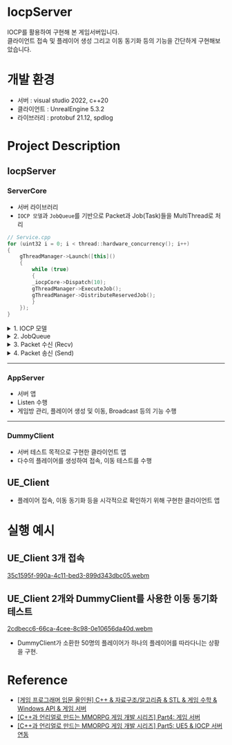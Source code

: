 # IocpServer
IOCP를 활용하여 구현해 본 게임서버입니다.<br>
클라이언트 접속 및 플레이어 생성 그리고 이동 동기화 등의 기능을 간단하게 구현해보았습니다.
# 개발 환경
- 서버 : visual studio 2022, c++20
- 클라이언트 : UnrealEngine 5.3.2
- 라이브러리 : protobuf 21.12, spdlog
# Project Description
## IocpServer
### ServerCore
- 서버 라이브러리
- `IOCP 모델`과 `JobQueue`를 기반으로 Packet과 Job(Task)들을 MultiThread로 처리
```c++
// Service.cpp
for (uint32 i = 0; i < thread::hardware_concurrency(); i++)
{
    gThreadManager->Launch([this]()
	{
	    while (true)
	    {
		_iocpCore->Dispatch(10);
		gThreadManager->ExecuteJob();
		gThreadManager->DistributeReservedJob();
	    }
	});
}
```

<Details>
<Summary>1. IOCP 모델</Summary>

<img src="https://github.com/Wseop/ue-iocpserver/assets/18005580/394b0d4d-c4f2-4840-80a5-4973807b0c1e" width="420" height="300" />

```c++
// IocpCore.cpp
void IocpCore::Dispatch(uint32 timeoutMs)
{
    ULONG_PTR dummyKey = 0;
    IocpEvent* iocpEvent = nullptr;
    DWORD numOfBytes = 0;

    if (::GetQueuedCompletionStatus(_iocpHandle, &numOfBytes, &dummyKey, reinterpret_cast<LPOVERLAPPED*>(&iocpEvent), timeoutMs) == false)
    {
        int32 errorCode = ::WSAGetLastError();
        switch (errorCode)
        {
        case WAIT_TIMEOUT:
            return;
        case ERROR_NETNAME_DELETED:
            break;
        default:
            spdlog::error("IocpCore : Dispatch Error[{}]", errorCode);
            return;
        }
    }

    if (iocpEvent)
        iocpEvent->GetOwner()->Dispatch(iocpEvent, numOfBytes);
}
```
```c++
// Listener.cpp
void Listener::Dispatch(IocpEvent* iocpEvent, uint32 numOfBytes)
{
    assert(iocpEvent->GetEventType() == EventType::Accept);
    ProcessAccept(iocpEvent);
}
```
```c++
// Session.cpp
void Session::Dispatch(IocpEvent* iocpEvent, uint32 numOfBytes)
{
    switch (iocpEvent->GetEventType())
    {
    case EventType::Connect:
	ProcessConnect();
	break;
    case EventType::Disconnect:
	ProcessDisconnect();
	break;
    case EventType::Recv:
	ProcessRecv(numOfBytes);
	break;
    case EventType::Send:
	ProcessSend(numOfBytes);
	break;
    default:
	spdlog::error("Session[{}] : Invalid EventType[{}]", _sessionId, static_cast<uint8>(iocpEvent->GetEventType()));
	break;
    }
}
```
</Details>

<Details>
<Summary>2. JobQueue</Summary>

<img src="https://github.com/Wseop/ue-iocpserver/assets/18005580/f063c7af-9118-40c1-9a2c-da658c5d3d1f" width="500" height="300" />

- Push는 동시에 가능
- Pop 및 Job 실행은 `하나의 Thread`가 전담
</Details>

<Details>
<Summary>3. Packet 수신 (Recv) </Summary>

<img src="https://github.com/Wseop/ue-iocpserver/assets/18005580/f553abc8-a116-4a4a-91d0-8b3f0d44f653" width="560" height="400" />

- 하나의 완성된 Packet만큼 수신하였다면, Header를 Parsing하여 Packet Type과 Payload Size를 추출
- Packet Type에 따라, 적절한 Handler 함수를 호출. Protobuf로 역직렬화(ParseFromArray())

</Details>

<Details>
<Summary>4. Packet 송신 (Send) </Summary>

<img src="https://github.com/Wseop/ue-iocpserver/assets/18005580/9decce14-9a71-4043-b098-2ba676210b80" width="545" height="400" />

- 전송할 데이터(Payload)를 Protobuf로 직렬화(SerializeToArray())하여 SendBuffer 생성
```c++
// PacketHandler.h
template<typename T>
static inline shared_ptr<SendBuffer> MakeSendBuffer(PacketType packetType, T* payload)
{
    // Packet 크기 계산
    uint32 payloadSize = static_cast<uint32>(payload->ByteSizeLong());
    uint32 packetSize = payloadSize + sizeof(PacketHeader);

    // SendBuffer 생성
    shared_ptr<SendBuffer> sendBuffer = make_shared<SendBuffer>(packetSize);

    // SendBuffer에 Header 추가
    PacketHeader* header = reinterpret_cast<PacketHeader*>(sendBuffer->Buffer());
    header->packetType = packetType;
    header->packetSize = packetSize;

    // SendBuffer에 Payload 추가
    assert(payload->SerializeToArray(header + 1, payloadSize));

    return sendBuffer;
}
```
- 생성된 SendBuffer를 SendQueue에 Push
- 하나의 Thread가 전담하여 SendBuffer들을 전송
```c++
// Session.cpp - Send()
{
    // Queue에 넣는건 MultiThread로 동작
    lock_guard<mutex> lock(_mutex);

    _sendQueue.push(sendBuffer);
}
// SendBuffer 전송은 하나의 Thread가 전담
if (_bSendRegistered.exchange(true) == false)
    RegisterSend();
```
</Details>

<hr />

### AppServer
- 서버 앱
- Listen 수행
- 게임방 관리, 플레이어 생성 및 이동, Broadcast 등의 기능 수행

<hr />

### DummyClient
- 서버 테스트 목적으로 구현한 클라이언트 앱
- 다수의 플레이어를 생성하여 접속, 이동 테스트를 수행
## UE_Client
- 플레이어 접속, 이동 동기화 등을 시각적으로 확인하기 위해 구현한 클라이언트 앱
# 실행 예시
## UE_Client 3개 접속
[35c1595f-990a-4c11-bed3-899d343dbc05.webm](https://github.com/Wseop/ue-iocpserver/assets/18005580/e6494696-f03c-422f-84a8-43b1773214b5)

## UE_Client 2개와 DummyClient를 사용한 이동 동기화 테스트
[2cdbecc6-66ca-4cee-8c98-0e10656da40d.webm](https://github.com/Wseop/ue-iocpserver/assets/18005580/aa8781ac-a8f9-439b-9f90-19bcb68bfc00)
- DummyClient가 소환한 50명의 플레이어가 하나의 플레이어를 따라다니는 상황을 구현.
# Reference
- [[게임 프로그래머 입문 올인원] C++ & 자료구조/알고리즘 & STL & 게임 수학 & Windows API & 게임 서버](https://www.inflearn.com/course/%EA%B2%8C%EC%9E%84-%ED%94%84%EB%A1%9C%EA%B7%B8%EB%9E%98%EB%A8%B8-%EC%9E%85%EB%AC%B8-%EC%98%AC%EC%9D%B8%EC%9B%90-rookiss)
- [[C++과 언리얼로 만드는 MMORPG 게임 개발 시리즈] Part4: 게임 서버](https://www.inflearn.com/course/%EC%96%B8%EB%A6%AC%EC%96%BC-3d-mmorpg-4)
- [[C++과 언리얼로 만드는 MMORPG 게임 개발 시리즈] Part5: UE5 & IOCP 서버 연동](https://www.inflearn.com/course/unreal-3d-mmorpg-5)
